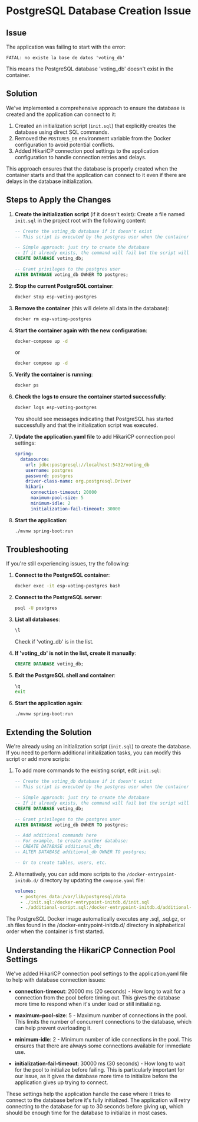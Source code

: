 # PostgreSQL Database Creation Issue

## Issue
The application was failing to start with the error:
```
FATAL: no existe la base de datos 'voting_db'
```
This means the PostgreSQL database 'voting_db' doesn't exist in the container.

## Solution
We've implemented a comprehensive approach to ensure the database is created and the application can connect to it:

1. Created an initialization script (`init.sql`) that explicitly creates the database using direct SQL commands.
2. Removed the `POSTGRES_DB` environment variable from the Docker configuration to avoid potential conflicts.
3. Added HikariCP connection pool settings to the application configuration to handle connection retries and delays.

This approach ensures that the database is properly created when the container starts and that the application can connect to it even if there are delays in the database initialization.

## Steps to Apply the Changes

1. **Create the initialization script** (if it doesn't exist):
   Create a file named `init.sql` in the project root with the following content:
   ```sql
   -- Create the voting_db database if it doesn't exist
   -- This script is executed by the postgres user when the container starts

   -- Simple approach: just try to create the database
   -- If it already exists, the command will fail but the script will continue
   CREATE DATABASE voting_db;

   -- Grant privileges to the postgres user
   ALTER DATABASE voting_db OWNER TO postgres;
   ```

2. **Stop the current PostgreSQL container**:
   ```bash
   docker stop esp-voting-postgres
   ```

3. **Remove the container** (this will delete all data in the database):
   ```bash
   docker rm esp-voting-postgres
   ```

4. **Start the container again with the new configuration**:
   ```bash
   docker-compose up -d
   ```
   or
   ```bash
   docker compose up -d
   ```

5. **Verify the container is running**:
   ```bash
   docker ps
   ```

6. **Check the logs to ensure the container started successfully**:
   ```bash
   docker logs esp-voting-postgres
   ```
   You should see messages indicating that PostgreSQL has started successfully and that the initialization script was executed.

7. **Update the application.yaml file** to add HikariCP connection pool settings:
   ```yaml
   spring:
     datasource:
       url: jdbc:postgresql://localhost:5432/voting_db
       username: postgres
       password: postgres
       driver-class-name: org.postgresql.Driver
       hikari:
         connection-timeout: 20000
         maximum-pool-size: 5
         minimum-idle: 2
         initialization-fail-timeout: 30000
   ```

8. **Start the application**:
   ```bash
   ./mvnw spring-boot:run
   ```

## Troubleshooting
If you're still experiencing issues, try the following:

1. **Connect to the PostgreSQL container**:
   ```bash
   docker exec -it esp-voting-postgres bash
   ```

2. **Connect to the PostgreSQL server**:
   ```bash
   psql -U postgres
   ```

3. **List all databases**:
   ```sql
   \l
   ```
   Check if 'voting_db' is in the list.

4. **If 'voting_db' is not in the list, create it manually**:
   ```sql
   CREATE DATABASE voting_db;
   ```

5. **Exit the PostgreSQL shell and container**:
   ```bash
   \q
   exit
   ```

6. **Start the application again**:
   ```bash
   ./mvnw spring-boot:run
   ```

## Extending the Solution
We're already using an initialization script (`init.sql`) to create the database. If you need to perform additional initialization tasks, you can modify this script or add more scripts:

1. To add more commands to the existing script, edit `init.sql`:
   ```sql
   -- Create the voting_db database if it doesn't exist
   -- This script is executed by the postgres user when the container starts

   -- Simple approach: just try to create the database
   -- If it already exists, the command will fail but the script will continue
   CREATE DATABASE voting_db;

   -- Grant privileges to the postgres user
   ALTER DATABASE voting_db OWNER TO postgres;

   -- Add additional commands here
   -- For example, to create another database:
   -- CREATE DATABASE additional_db;
   -- ALTER DATABASE additional_db OWNER TO postgres;

   -- Or to create tables, users, etc.
   ```

2. Alternatively, you can add more scripts to the `/docker-entrypoint-initdb.d/` directory by updating the `compose.yaml` file:
   ```yaml
   volumes:
     - postgres_data:/var/lib/postgresql/data
     - ./init.sql:/docker-entrypoint-initdb.d/init.sql
     - ./additional-script.sql:/docker-entrypoint-initdb.d/additional-script.sql
   ```

The PostgreSQL Docker image automatically executes any .sql, .sql.gz, or .sh files found in the /docker-entrypoint-initdb.d/ directory in alphabetical order when the container is first started.

## Understanding the HikariCP Connection Pool Settings

We've added HikariCP connection pool settings to the application.yaml file to help with database connection issues:

- **connection-timeout**: 20000 ms (20 seconds) - How long to wait for a connection from the pool before timing out. This gives the database more time to respond when it's under load or still initializing.

- **maximum-pool-size**: 5 - Maximum number of connections in the pool. This limits the number of concurrent connections to the database, which can help prevent overloading it.

- **minimum-idle**: 2 - Minimum number of idle connections in the pool. This ensures that there are always some connections available for immediate use.

- **initialization-fail-timeout**: 30000 ms (30 seconds) - How long to wait for the pool to initialize before failing. This is particularly important for our issue, as it gives the database more time to initialize before the application gives up trying to connect.

These settings help the application handle the case where it tries to connect to the database before it's fully initialized. The application will retry connecting to the database for up to 30 seconds before giving up, which should be enough time for the database to initialize in most cases.
